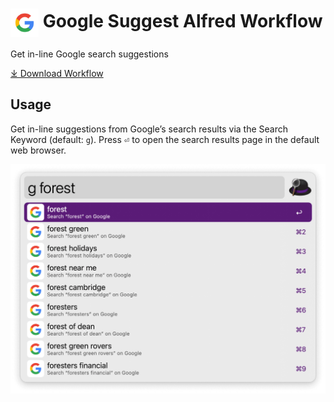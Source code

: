 # <img src='Workflow/icon.png' width='45' align='center' alt='icon'> Google Suggest Alfred Workflow

Get in-line Google search suggestions

<a href='https://github.com/alfredapp/google-suggest/releases/latest/download/Google.Suggest.alfredworkflow'>⤓ Download Workflow</a>

## Usage

Get in-line suggestions from Google’s search results via the Search Keyword (default: `g`). Press <kbd>⏎</kbd> to open the search results page in the default web browser.

![Google in-line results](Workflow/images/about/google-search-results.png)

